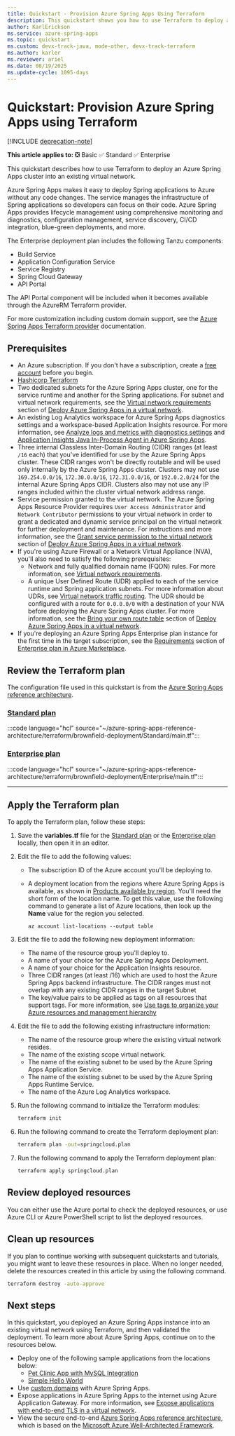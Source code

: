 ```yaml
---
title: Quickstart - Provision Azure Spring Apps Using Terraform
description: This quickstart shows you how to use Terraform to deploy an Azure Spring Apps cluster into an existing virtual network.
author: KarlErickson
ms.service: azure-spring-apps
ms.topic: quickstart
ms.custom: devx-track-java, mode-other, devx-track-terraform
ms.author: karler
ms.reviewer: ariel
ms.date: 08/19/2025
ms.update-cycle: 1095-days
---
```


# Quickstart: Provision Azure Spring Apps using Terraform

[!INCLUDE [deprecation-note](../includes/deprecation-note.md)]

**This article applies to:** ❎ Basic ✅ Standard ✅ Enterprise

This quickstart describes how to use Terraform to deploy an Azure Spring Apps cluster into an existing virtual network.

Azure Spring Apps makes it easy to deploy Spring applications to Azure without any code changes. The service manages the infrastructure of Spring applications so developers can focus on their code. Azure Spring Apps provides lifecycle management using comprehensive monitoring and diagnostics, configuration management, service discovery, CI/CD integration, blue-green deployments, and more.

The Enterprise deployment plan includes the following Tanzu components:

* Build Service
* Application Configuration Service
* Service Registry
* Spring Cloud Gateway
* API Portal

The API Portal component will be included when it becomes available through the AzureRM Terraform provider.

For more customization including custom domain support, see the [Azure Spring Apps Terraform provider](https://registry.terraform.io/providers/hashicorp/azurerm/latest/docs/resources/spring_cloud_service) documentation.

## Prerequisites

* An Azure subscription. If you don't have a subscription, create a [free account](https://azure.microsoft.com/pricing/purchase-options/azure-account?cid=msft_learn) before you begin.
* [Hashicorp Terraform](https://www.terraform.io/downloads.html)
* Two dedicated subnets for the Azure Spring Apps cluster, one for the service runtime and another for the Spring applications. For subnet and virtual network requirements, see the [Virtual network requirements](how-to-deploy-in-azure-virtual-network.md#virtual-network-requirements) section of [Deploy Azure Spring Apps in a virtual network](how-to-deploy-in-azure-virtual-network.md).
* An existing Log Analytics workspace for Azure Spring Apps diagnostics settings and a workspace-based Application Insights resource. For more information, see [Analyze logs and metrics with diagnostics settings](diagnostic-services.md) and [Application Insights Java In-Process Agent in Azure Spring Apps](how-to-application-insights.md).
* Three internal Classless Inter-Domain Routing (CIDR) ranges (at least `/16` each) that you've identified for use by the Azure Spring Apps cluster. These CIDR ranges won't be directly routable and will be used only internally by the Azure Spring Apps cluster. Clusters may not use `169.254.0.0/16`, `172.30.0.0/16`, `172.31.0.0/16`, or `192.0.2.0/24` for the internal Azure Spring Apps CIDR. Clusters also may not use any IP ranges included within the cluster virtual network address range.
* Service permission granted to the virtual network. The Azure Spring Apps Resource Provider requires `User Access Administrator` and `Network Contributor` permissions to your virtual network in order to grant a dedicated and dynamic service principal on the virtual network for further deployment and maintenance. For instructions and more information, see the [Grant service permission to the virtual network](how-to-deploy-in-azure-virtual-network.md#grant-service-permission-to-the-virtual-network) section of [Deploy Azure Spring Apps in a virtual network](how-to-deploy-in-azure-virtual-network.md).
* If you're using Azure Firewall or a Network Virtual Appliance (NVA), you'll also need to satisfy the following prerequisites:
  * Network and fully qualified domain name (FQDN) rules. For more information, see [Virtual network requirements](how-to-deploy-in-azure-virtual-network.md#virtual-network-requirements).
  * A unique User Defined Route (UDR) applied to each of the service runtime and Spring application subnets. For more information about UDRs, see [Virtual network traffic routing](../../virtual-network/virtual-networks-udr-overview.md). The UDR should be configured with a route for `0.0.0.0/0` with a destination of your NVA before deploying the Azure Spring Apps cluster. For more information, see the [Bring your own route table](how-to-deploy-in-azure-virtual-network.md#bring-your-own-route-table) section of [Deploy Azure Spring Apps in a virtual network](how-to-deploy-in-azure-virtual-network.md).
* If you're deploying an Azure Spring Apps Enterprise plan instance for the first time in the target subscription, see the [Requirements](../enterprise/how-to-enterprise-marketplace-offer.md#requirements) section of [Enterprise plan in Azure Marketplace](../enterprise/how-to-enterprise-marketplace-offer.md).

## Review the Terraform plan

The configuration file used in this quickstart is from the [Azure Spring Apps reference architecture](/previous-versions/azure/spring-apps/reference-architecture).

### [Standard plan](#tab/azure-spring-apps-standard)

:::code language="hcl" source="~/azure-spring-apps-reference-architecture/terraform/brownfield-deployment/Standard/main.tf":::

### [Enterprise plan](#tab/azure-spring-apps-enterprise)

:::code language="hcl" source="~/azure-spring-apps-reference-architecture/terraform/brownfield-deployment/Enterprise/main.tf":::

---

## Apply the Terraform plan

To apply the Terraform plan, follow these steps:

1. Save the **variables.tf** file for the [Standard plan](https://raw.githubusercontent.com/Azure/azure-spring-apps-landing-zone-accelerator/reference-architecture/terraform/brownfield-deployment/Standard/variable.tf) or the [Enterprise plan](https://raw.githubusercontent.com/Azure/azure-spring-apps-landing-zone-accelerator/reference-architecture/terraform/brownfield-deployment/Enterprise/variable.tf) locally, then open it in an editor.

1. Edit the file to add the following values:

   * The subscription ID of the Azure account you'll be deploying to.

   * A deployment location from the regions where Azure Spring Apps is available, as shown in [Products available by region](https://azure.microsoft.com/global-infrastructure/services/?products=spring-cloud&regions=all). You'll need the short form of the location name. To get this value, use the following command to generate a list of Azure locations, then look up the **Name** value for the region you selected.

     ```azurecli
     az account list-locations --output table
     ```

1. Edit the file to add the following new deployment information:

   * The name of the resource group you'll deploy to.
   * A name of your choice for the Azure Spring Apps Deployment.
   * A name of your choice for the Application Insights resource.
   * Three CIDR ranges (at least /16) which are used to host the Azure Spring Apps backend infrastructure. The CIDR ranges must not overlap with any existing CIDR ranges in the target Subnet
   * The key/value pairs to be applied as tags on all resources that support tags. For more information, see [Use tags to organize your Azure resources and management hierarchy](../../azure-resource-manager/management/tag-resources.md)

1. Edit the file to add the following existing infrastructure information:

   * The name of the resource group where the existing virtual network resides.
   * The name of the existing scope virtual network.
   * The name of the existing subnet to be used by the Azure Spring Apps Application Service.
   * The name of the existing subnet to be used by the Azure Spring Apps Runtime Service.
   * The name of the Azure Log Analytics workspace.

1. Run the following command to initialize the Terraform modules:

   ```bash
   terraform init
   ```

1. Run the following command to create the Terraform deployment plan:

   ```bash
   terraform plan -out=springcloud.plan
   ```

1. Run the following command to apply the Terraform deployment plan:

   ```bash
   terraform apply springcloud.plan
   ```

## Review deployed resources

You can either use the Azure portal to check the deployed resources, or use Azure CLI or Azure PowerShell script to list the deployed resources.

## Clean up resources

If you plan to continue working with subsequent quickstarts and tutorials, you might want to leave these resources in place. When no longer needed, delete the resources created in this article by using the following command.

```bash
terraform destroy -auto-approve
```

## Next steps

In this quickstart, you deployed an Azure Spring Apps instance into an existing virtual network using Terraform, and then validated the deployment. To learn more about Azure Spring Apps, continue on to the resources below.

* Deploy one of the following sample applications from the locations below:
  * [Pet Clinic App with MySQL Integration](https://github.com/azure-samples/spring-petclinic-microservices)
  * [Simple Hello World](./quickstart.md?pivots=programming-language-java&tabs=Azure-CLI)
* Use [custom domains](how-to-custom-domain.md) with Azure Spring Apps.
* Expose applications in Azure Spring Apps to the internet using Azure Application Gateway. For more information, see [Expose applications with end-to-end TLS in a virtual network](expose-apps-gateway-end-to-end-tls.md).
* View the secure end-to-end [Azure Spring Apps reference architecture](/previous-versions/azure/spring-apps/reference-architecture), which is based on the [Microsoft Azure Well-Architected Framework](/azure/architecture/framework/).
